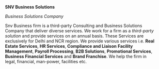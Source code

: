 
**SNV Business Solutions**
                                                     
*Business Solutions Company*                                                     
                                                     
Snv Business firm is a third-party Consulting and Business Solutions Company that 
deliver diverse services. We work for a firm as a *third-party solution* and provide services on an annual basis. These Services are 
exclusively for Delhi and NCR region. We provide various services i.e. **Real Estate Services**, **HR Services**, **Compliance and Liaison** 
**Facility Management**, **Payroll Processing**, **B2B Solutions**, **Promotional Services**, **Business Financial Services** and **Brand Franchise**. We help the
firm in legal, financial, man-power, facilities etc.
